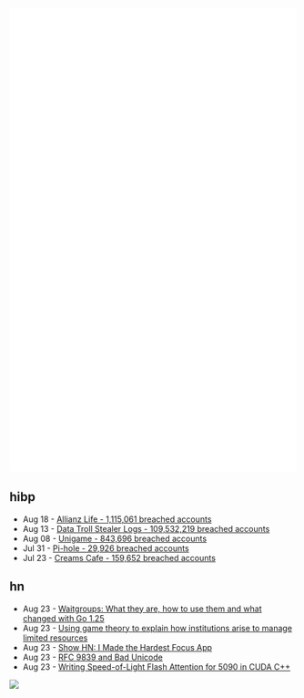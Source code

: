 ![Metrics](https://raw.githubusercontent.com/phixion/phixion/master/metrics.svg)

## hibp

<!--
for https://github.com/phixion/phixion/blob/main/.github/workflows/feeds.yml
-->
<!--START_SECTION:haveibeenpwnd-->
- Aug 18 - [Allianz Life - 1,115,061 breached accounts](https://haveibeenpwned.com/Breach/AllianzLife)
- Aug 13 - [Data Troll Stealer Logs - 109,532,219 breached accounts](https://haveibeenpwned.com/Breach/DataTrollStealerLogs)
- Aug 08 - [Unigame - 843,696 breached accounts](https://haveibeenpwned.com/Breach/Unigame)
- Jul 31 - [Pi-hole - 29,926 breached accounts](https://haveibeenpwned.com/Breach/ThePi-Hole)
- Jul 23 - [Creams Cafe - 159,652 breached accounts](https://haveibeenpwned.com/Breach/CreamsCafe)
<!--END_SECTION:haveibeenpwnd-->

## hn

<!--
for https://github.com/phixion/phixion/blob/main/.github/workflows/feeds.yml
-->
<!--START_SECTION:hn-->
- Aug 23 - [Waitgroups: What they are, how to use them and what changed with Go 1.25](https://mfbmina.dev/en/posts/waitgroups/)
- Aug 23 - [Using game theory to explain how institutions arise to manage limited resources](https://phys.org/news/2025-08-game-theory-naturally-limited-resources.html)
- Aug 23 - [Show HN: I Made the Hardest Focus App](https://apps.apple.com/us/app/pocket-the-hardest-focus-app/id6746587044)
- Aug 23 - [RFC 9839 and Bad Unicode](https://www.tbray.org/ongoing/When/202x/2025/08/14/RFC9839)
- Aug 23 - [Writing Speed-of-Light Flash Attention for 5090 in CUDA C++](https://gau-nernst.github.io/fa-5090/)
<!--END_SECTION:hn-->

<!--
for https://yhype.me
-->
![](https://hit.yhype.me/github/profile?user_id=13013670)
